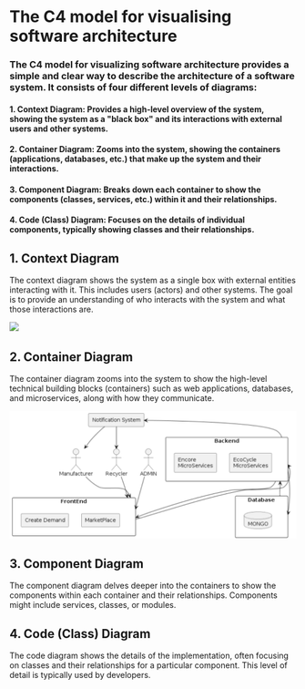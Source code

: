 # The C4 model for visualising software architecture

### The C4 model for visualizing software architecture provides a simple and clear way to describe the architecture of a software system. It consists of four different levels of diagrams:

#### 1. Context Diagram: Provides a high-level overview of the system, showing the system as a "black box" and its interactions with external users and other systems.
#### 2. Container Diagram: Zooms into the system, showing the containers (applications, databases, etc.) that make up the system and their interactions.
#### 3. Component Diagram: Breaks down each container to show the components (classes, services, etc.) within it and their relationships.
#### 4. Code (Class) Diagram: Focuses on the details of individual components, typically showing classes and their relationships.



## 1. Context Diagram
The context diagram shows the system as a single box with external entities interacting with it. This includes users (actors) and other systems. The goal is to provide an understanding of who interacts with the system and what those interactions are.

![](Assignment_2/images/Context/png)

## 2. Container Diagram
The container diagram zooms into the system to show the high-level technical building blocks (containers) such as web applications, databases, and microservices, along with how they communicate.

![](Assignment_2/images/Container.png)

## 3. Component Diagram
The component diagram delves deeper into the containers to show the components within each container and their relationships. Components might include services, classes, or modules.

## 4. Code (Class) Diagram
The code diagram shows the details of the implementation, often focusing on classes and their relationships for a particular component. This level of detail is typically used by developers.
